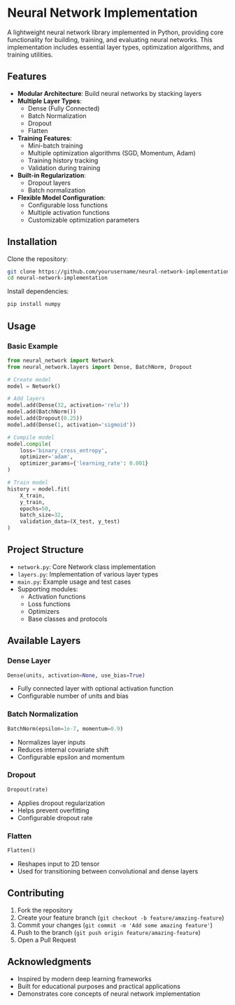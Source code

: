 # Neural Network Implementation

A lightweight neural network library implemented in Python, providing core functionality for building, training, and evaluating neural networks. This implementation includes essential layer types, optimization algorithms, and training utilities.

## Features

- **Modular Architecture**: Build neural networks by stacking layers
- **Multiple Layer Types**:
  - Dense (Fully Connected)
  - Batch Normalization
  - Dropout
  - Flatten
- **Training Features**:
  - Mini-batch training
  - Multiple optimization algorithms (SGD, Momentum, Adam)
  - Training history tracking
  - Validation during training
- **Built-in Regularization**:
  - Dropout layers
  - Batch normalization
- **Flexible Model Configuration**:
  - Configurable loss functions
  - Multiple activation functions
  - Customizable optimization parameters

## Installation

Clone the repository:
```bash
git clone https://github.com/yourusername/neural-network-implementation.git
cd neural-network-implementation
```

Install dependencies:
```bash
pip install numpy
```

## Usage

### Basic Example

```python
from neural_network import Network
from neural_network.layers import Dense, BatchNorm, Dropout

# Create model
model = Network()

# Add layers
model.add(Dense(32, activation='relu'))
model.add(BatchNorm())
model.add(Dropout(0.25))
model.add(Dense(1, activation='sigmoid'))

# Compile model
model.compile(
    loss='binary_cross_entropy',
    optimizer='adam',
    optimizer_params={'learning_rate': 0.001}
)

# Train model
history = model.fit(
    X_train, 
    y_train,
    epochs=50,
    batch_size=32,
    validation_data=(X_test, y_test)
)
```

## Project Structure

- `network.py`: Core Network class implementation
- `layers.py`: Implementation of various layer types
- `main.py`: Example usage and test cases
- Supporting modules:
  - Activation functions
  - Loss functions
  - Optimizers
  - Base classes and protocols

## Available Layers

### Dense Layer
```python
Dense(units, activation=None, use_bias=True)
```
- Fully connected layer with optional activation function
- Configurable number of units and bias

### Batch Normalization
```python
BatchNorm(epsilon=1e-7, momentum=0.9)
```
- Normalizes layer inputs
- Reduces internal covariate shift
- Configurable epsilon and momentum

### Dropout
```python
Dropout(rate)
```
- Applies dropout regularization
- Helps prevent overfitting
- Configurable dropout rate

### Flatten
```python
Flatten()
```
- Reshapes input to 2D tensor
- Used for transitioning between convolutional and dense layers

## Contributing

1. Fork the repository
2. Create your feature branch (`git checkout -b feature/amazing-feature`)
3. Commit your changes (`git commit -m 'Add some amazing feature'`)
4. Push to the branch (`git push origin feature/amazing-feature`)
5. Open a Pull Request

## Acknowledgments

- Inspired by modern deep learning frameworks
- Built for educational purposes and practical applications
- Demonstrates core concepts of neural network implementation


